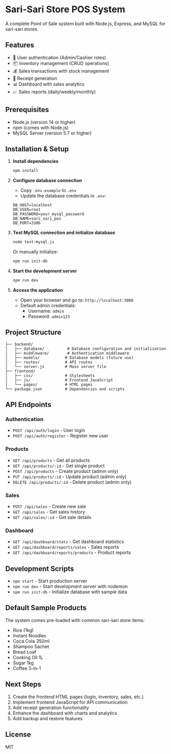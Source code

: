 # Sari-Sari Store POS System

A complete Point of Sale system built with Node.js, Express, and MySQL for sari-sari stores.

## Features

- 🔐 User authentication (Admin/Cashier roles)
- 📦 Inventory management (CRUD operations)
- 💰 Sales transactions with stock management
- 🧾 Receipt generation
- 📊 Dashboard with sales analytics
- 📈 Sales reports (daily/weekly/monthly)

## Prerequisites

- Node.js (version 14 or higher)
- npm (comes with Node.js)
- MySQL Server (version 5.7 or higher)

## Installation & Setup

1. **Install dependencies**
   ```bash
   npm install
   ```

2. **Configure database connection**
   - Copy `.env.example` to `.env`
   - Update the database credentials in `.env`:
   ```
   DB_HOST=localhost
   DB_USER=root
   DB_PASSWORD=your_mysql_password
   DB_NAME=sari_sari_pos
   DB_PORT=3306
   ```

3. **Test MySQL connection and initialize database**
   ```bash
   node test-mysql.js
   ```
   
   Or manually initialize:
   ```bash
   npm run init-db
   ```

4. **Start the development server**
   ```bash
   npm run dev
   ```

5. **Access the application**
   - Open your browser and go to: `http://localhost:3000`
   - Default admin credentials:
     - Username: `admin`
     - Password: `admin123`

## Project Structure

```
├── backend/
│   ├── database/          # Database configuration and initialization
│   ├── middleware/        # Authentication middleware
│   ├── models/           # Database models (future use)
│   ├── routes/           # API routes
│   └── server.js         # Main server file
├── frontend/
│   ├── css/              # Stylesheets
│   ├── js/               # Frontend JavaScript
│   └── pages/            # HTML pages
└── package.json          # Dependencies and scripts
```

## API Endpoints

### Authentication
- `POST /api/auth/login` - User login
- `POST /api/auth/register` - Register new user

### Products
- `GET /api/products` - Get all products
- `GET /api/products/:id` - Get single product
- `POST /api/products` - Create product (admin only)
- `PUT /api/products/:id` - Update product (admin only)
- `DELETE /api/products/:id` - Delete product (admin only)

### Sales
- `POST /api/sales` - Create new sale
- `GET /api/sales` - Get sales history
- `GET /api/sales/:id` - Get sale details

### Dashboard
- `GET /api/dashboard/stats` - Get dashboard statistics
- `GET /api/dashboard/reports/sales` - Sales reports
- `GET /api/dashboard/reports/products` - Product reports

## Development Scripts

- `npm start` - Start production server
- `npm run dev` - Start development server with nodemon
- `npm run init-db` - Initialize database with sample data

## Default Sample Products

The system comes pre-loaded with common sari-sari store items:
- Rice (1kg)
- Instant Noodles
- Coca Cola 350ml
- Shampoo Sachet
- Bread Loaf
- Cooking Oil 1L
- Sugar 1kg
- Coffee 3-in-1

## Next Steps

1. Create the frontend HTML pages (login, inventory, sales, etc.)
2. Implement frontend JavaScript for API communication
3. Add receipt generation functionality
4. Enhance the dashboard with charts and analytics
5. Add backup and restore features

## License

MIT
